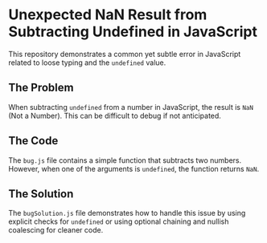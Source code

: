 # Unexpected NaN Result from Subtracting Undefined in JavaScript

This repository demonstrates a common yet subtle error in JavaScript related to loose typing and the `undefined` value.

## The Problem

When subtracting `undefined` from a number in JavaScript, the result is `NaN` (Not a Number). This can be difficult to debug if not anticipated.

## The Code

The `bug.js` file contains a simple function that subtracts two numbers. However, when one of the arguments is `undefined`, the function returns `NaN`.

## The Solution

The `bugSolution.js` file demonstrates how to handle this issue by using explicit checks for `undefined` or using optional chaining and nullish coalescing for cleaner code.